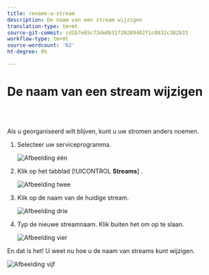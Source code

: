 ```yaml
---
title: rename-a-stream
description: De naam van een stream wijzigen
translation-type: tm+mt
source-git-commit: cd1b7e65c73de0b31f20289402f1c0832c382b33
workflow-type: tm+mt
source-wordcount: '62'
ht-degree: 0%

---
```



# De naam van een stream wijzigen

<br> 

Als u georganiseerd wilt blijven, kunt u uw stromen anders noemen.

1. Selecteer uw serviceprogramma.

   ![Afbeelding één](/help/sky/assets/engagement-programs/rename-a-stream/rename-a-stream-1.png)

1. Klik op het tabblad [!UICONTROL **Streams**] .

   ![Afbeelding twee](/help/sky/assets/engagement-programs/rename-a-stream/rename-a-stream-2.png)

1. Klik op de naam van de huidige stream.

   ![Afbeelding drie](/help/sky/assets/engagement-programs/rename-a-stream/rename-a-stream-3.png)

1. Typ de nieuwe streamnaam. Klik buiten het om op te slaan.

   ![Afbeelding vier](/help/sky/assets/engagement-programs/rename-a-stream/rename-a-stream-4.png)

En dat is het! U weet nu hoe u de naam van streams kunt wijzigen.

![Afbeelding vijf](/help/sky/assets/engagement-programs/rename-a-stream/rename-a-stream-5.png)
